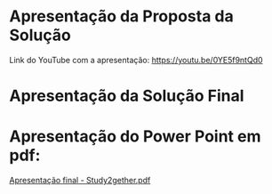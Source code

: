 # Apresentação da Proposta da Solução
Link do YouTube com a apresentação:
https://youtu.be/0YE5f9ntQd0

# Apresentação da Solução Final


# Apresentação do Power Point em pdf: 
[Apresentação final - Study2gether.pdf](https://github.com/ICEI-PUC-Minas-PMV-ADS/pmv-ads-2023-1-e2-proj-int-t2-pmv-ads-2023-1-e2-t2-time5-study2gether/files/11779829/Apresentacao.final.-.Study2gether.pdf)
